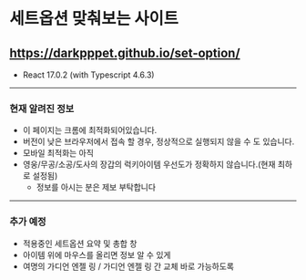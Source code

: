 # 세트옵션 맞춰보는 사이트

## https://darkpppet.github.io/set-option/

* React 17.0.2 (with Typescript 4.6.3)

---

### 현재 알려진 정보
- 이 페이지는 크롬에 최적화되어있습니다.
- 버전이 낮은 브라우저에서 접속 할 경우, 정상적으로 실행되지 않을 수 도 있습니다.
- 모바일 최적화는 아직 
- 영웅/무공/소공/도사의 장갑의 럭키아이템 우선도가 정확하지 않습니다.(현재 최하로 설정됨)
  + 정보를 아시는 분은 제보 부탁합니다
  
---

### 추가 예정
- 적용중인 세트옵션 요약 및 총합 창
- 아이템 위에 마우스를 올리면 정보 알 수 있게
- 여명의 가디언 엔젤 링 / 가디언 엔젤 링 간 교체 바로 가능하도록

